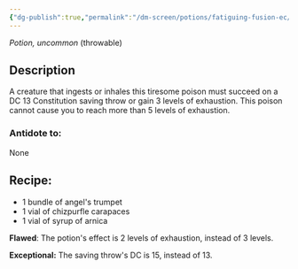 ```yaml
---
{"dg-publish":true,"permalink":"/dm-screen/potions/fatiguing-fusion-ec/"}
---
```


*Potion, uncommon* (throwable) 

## Description

A creature that ingests or inhales this tiresome poison must succeed on a DC 13 Constitution saving throw or gain 3 levels of exhaustion. This poison cannot cause you to reach more than 5 levels of exhaustion.

### Antidote to: 
None

## Recipe:

- 1 bundle of angel's trumpet
- 1 vial of chizpurfle carapaces
- 1 vial of syrup of arnica

**Flawed**:
The potion's effect is 2 levels of exhaustion, instead of 3 levels.

**Exceptional:** 
The saving throw's DC is 15, instead of 13.
